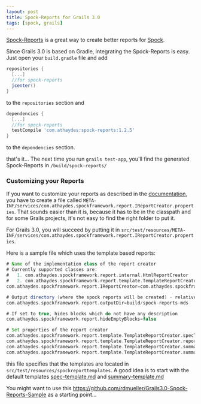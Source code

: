 ```yaml
---
layout: post
title: Spock-Reports for Grails 3.0
tags: [spock, grails]
---
```


[Spock-Reports](https://github.com/renatoathaydes/spock-reports) is a great way to create better reports for [Spock](https://github.com/spockframework/spock).

<!--more-->
<!--more--><!--more--><!--more--><!--more--><!--more--><!--more-->

Since Grails 3.0 is based on Gradle, integrating the Spock-Reports is easy. Just open your `build.gradle` file and add

```groovy
repositories {
  [...]
  //for spock-reports
  jcenter()
}
```

to the `repositories` section and

```groovy
dependencies {
  [...]
  //for spock-reports
  testCompile 'com.athaydes:spock-reports:1.2.5'  
}
```

to the `dependencies` section.

that's it... The next time you run `grails test-app`, you'll find the generated Spock-Reports in `/build/spock-reports/`

### Customizing your Reports

If you want to customize your reports as described in the [documentation](https://github.com/renatoathaydes/spock-reports#customizing-the-reports), you have to create a file called `META-INF/services/com.athaydes.spockframework.report.IReportCreator.properties`. That sounds easier than it is, because it has to be in the classpath and for some Grails projects, it's not easy to find the right folder to put it.

For Grails 3.0, you will succeed by putting it in `src/test/resources/META-INF/services/com.athaydes.spockframework.report.IReportCreator.properties`.

Here is a sample file which uses the template based reports:

```groovy
# Name of the implementation class of the report creator
# Currently supported classes are:
#   1. com.athaydes.spockframework.report.internal.HtmlReportCreator
#   2. com.athaydes.spockframework.report.template.TemplateReportCreator
com.athaydes.spockframework.report.IReportCreator=com.athaydes.spockframework.report.template.TemplateReportCreator

# Output directory (where the spock reports will be created) - relative to working directory
com.athaydes.spockframework.report.outputDir=build/spock-reports-mds

# If set to true, hides blocks which do not have any description
com.athaydes.spockframework.report.hideEmptyBlocks=false

# Set properties of the report creator
com.athaydes.spockframework.report.template.TemplateReportCreator.specTemplateFile=/spockreporttemplate/spec-template.md
com.athaydes.spockframework.report.template.TemplateReportCreator.reportFileExtension=md
com.athaydes.spockframework.report.template.TemplateReportCreator.summaryTemplateFile=/spockreporttemplate/summary-template.md
com.athaydes.spockframework.report.template.TemplateReportCreator.summaryFileName=summary.md
```

this file specifies that the templates are located in `src/test/resources/spockreporttemplates`. A good idea is to start with the default templates [spec-template.md](https://github.com/renatoathaydes/spock-reports/blob/master/src/main/resources/templateReportCreator/spec-template.md) and [summary-template.md](https://github.com/renatoathaydes/spock-reports/blob/master/src/main/resources/templateReportCreator/summary-template.md)

You might want to use this https://github.com/rdmueller/Grails3.0-Spock-Reports-Sample as a starting point...
